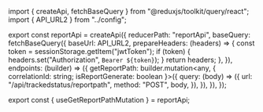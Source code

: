 import { createApi, fetchBaseQuery } from "@reduxjs/toolkit/query/react";
import { API_URL2 } from "../config";

export const reportApi = createApi({
  reducerPath: "reportApi",
  baseQuery: fetchBaseQuery({
    baseUrl: API_URL2,
    prepareHeaders: (headers) => {
      const token = sessionStorage.getItem("jwtToken");
      if (token) {
        headers.set("Authorization", `Bearer ${token}`);
      }
      return headers;
    },
  }),
  endpoints: (builder) => ({
    getReportPath: builder.mutation<any, { correlationId: string; isReportGenerate: boolean }>({
      query: (body) => ({
        url: "/api/trackedstatus/reportpath",
        method: "POST",
        body,
      }),
    }),
  }),
});

export const { useGetReportPathMutation } = reportApi;

